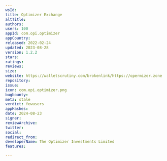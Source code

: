 ```yaml
---
wsId: 
title: Optimizer Exchange
altTitle: 
authors: 
users: 100
appId: com.opi.optimizer
appCountry: 
released: 2022-02-24
updated: 2023-08-28
version: 1.2.2
stars: 
ratings: 
reviews: 
size: 
website: https://walletscrutiny.com/brokenlink/https://opermizer.zone
repository: 
issue: 
icon: com.opi.optimizer.png
bugbounty: 
meta: stale
verdict: fewusers
appHashes: 
date: 2024-08-23
signer: 
reviewArchive: 
twitter: 
social: 
redirect_from: 
developerName: The Optimizer Investments Limited
features: 

---
```


